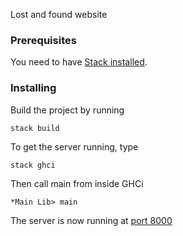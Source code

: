 Lost and found website

### Prerequisites

You need to have [Stack installed](https://www.haskell.org/downloads).

### Installing

Build the project by running

```
stack build
```

To get the server running, type

```
stack ghci
```

Then call main from inside GHCi
```
*Main Lib> main
```
The server is now running at [port 8000](http://localhost:8000)
